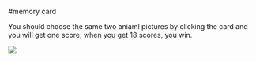 #memory card

You should choose the same two aniaml pictures by clicking the card and you will get one score, when you get 18 scores, you win.



![](https://github.com/sancun789/animal-game/blob/master/game.gif)
